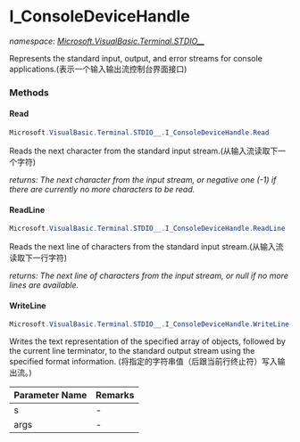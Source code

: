 ﻿# I_ConsoleDeviceHandle
_namespace: [Microsoft.VisualBasic.Terminal.STDIO__](./index.md)_

Represents the standard input, output, and error streams for console applications.(表示一个输入输出流控制台界面接口)



### Methods

#### Read
```csharp
Microsoft.VisualBasic.Terminal.STDIO__.I_ConsoleDeviceHandle.Read
```
Reads the next character from the standard input stream.(从输入流读取下一个字符)

_returns: The next character from the input stream, or negative one (-1) if there are currently no more characters to be read._

#### ReadLine
```csharp
Microsoft.VisualBasic.Terminal.STDIO__.I_ConsoleDeviceHandle.ReadLine
```
Reads the next line of characters from the standard input stream.(从输入流读取下一行字符)

_returns: The next line of characters from the input stream, or null if no more lines are available._

#### WriteLine
```csharp
Microsoft.VisualBasic.Terminal.STDIO__.I_ConsoleDeviceHandle.WriteLine(System.String,System.String[])
```
Writes the text representation of the specified array of objects, followed by the current line terminator, to the standard output stream using the specified format information.
 (将指定的字符串值（后跟当前行终止符）写入输出流。)

|Parameter Name|Remarks|
|--------------|-------|
|s|-|
|args|-|



